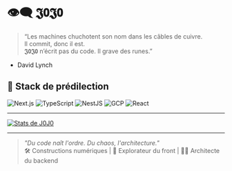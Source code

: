 # 👁️‍🗨️ 𝕵𝟬𝕵𝟬

> “Les machines chuchotent son nom dans les câbles de cuivre.  
> Il commit, donc il est.  
> 𝕵𝟬𝕵𝟬 n’écrit pas du code. Il grave des runes.”
- David Lynch

## 🧰 Stack de prédilection

![Next.js](https://img.shields.io/badge/-Next.js-000?&logo=next.js&logoColor=white)
![TypeScript](https://img.shields.io/badge/-TypeScript-3178c6?&logo=typescript&logoColor=white)
![NestJS](https://img.shields.io/badge/-NestJS-e0234e?&logo=nestjs&logoColor=white)
![GCP](https://img.shields.io/badge/-GCP-4285F4?&logo=google-cloud&logoColor=white)
![React](https://img.shields.io/badge/-React-61dafb?&logo=react&logoColor=000)

---

[![Stats de J0J0](https://github-readme-stats-jgourdins-projects.vercel.app/api?username=jgourdin&show_icons=true&theme=radical)](https://github.com/jgourdin)

---

> _"Du code naît l'ordre. Du chaos, l'architecture."_  
> 🛠️ Constructions numériques | 🧪 Explorateur du front | 🧙‍♂️ Architecte du backend  
